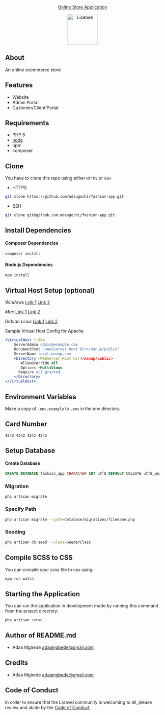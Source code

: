 <p align="center">
    <a href="#" target="_blank">
        Online Store Application
    </a>
</p>

<p align="center">
    <a href="https://laravel.com/docs/8.x/installation">
        <img src="https://raw.githubusercontent.com/laravel/art/master/logo-lockup/5%20SVG/2%20CMYK/1%20Full%20Color/laravel-logolockup-cmyk-red.svg"  width="100" alt="License">
    </a>
</p>

## About
An online ecommerce store

## Features
- Website
- Admin Portal
- Customer/Client Portal

## Requirements
- PHP 8
- [node](https://nodejs.org/)
- npm
- composer

## Clone
You have to clone this repo using either `HTTPS` or `SSH`

- HTTPS
```bash
git clone https://github.com/adaugochi/fashion-app.git
```

- SSH
```bash
git clone git@github.com:adaugochi/fashion-app.git
```

## Install Dependencies
#### Composer Dependencies
```bash
composer install
```

#### Node.js Dependencies
```bash
npm install
```

## Virtual Host Setup (optional)

*Windows*
[Link 1](http://foundationphp.com/tutorials/apache_vhosts.php)
[Link 2](https://www.kristengrote.com/blog/articles/how-to-set-up-virtual-hosts-using-wamp)

*Mac*
[Link 1](http://coolestguidesontheplanet.com/set-virtual-hosts-apache-mac-osx-10-9-mavericks-osx-10-8-mountain-lion/)
[Link 2](http://coolestguidesontheplanet.com/set-virtual-hosts-apache-mac-osx-10-10-yosemite/)

*Debian Linux*
[Link 1](https://www.digitalocean.com/community/tutorials/how-to-set-up-apache-virtual-hosts-on-ubuntu-14-04-lts)
[Link 2](http://www.unixmen.com/setup-apache-virtual-hosts-on-ubuntu-15-04/)

Sample Virtual Host Config for Apache
```apache
<VirtualHost *:80>
    ServerAdmin admin@example.com
    DocumentRoot "<WebServer Root Dir>/manup/public"
    ServerName local.manup.com
    <Directory <WebServer Root Dir>/manup/public>
       AllowOverride all
       Options -MultiViews
      Require all granted
    </Directory>
</VirtualHost>
```

## Environment Variables
Make a copy of `.env.example` to `.env` in the env directory.

## Card Number
```
4242 4242 4242 4242
```

## Setup Database

#### Create Database
```sql
CREATE DATABASE fashion_app CHARACTER SET utf8 DEFAULT COLLATE utf8_unicode_ci;
```

### Migration
```bash
php artisan migrate
```

### Specify Path
```bash
php artisan migrate --path=database/migrations/filename.php
```

### Seeding
```bash
php artisan db:seed --class=SeederClass
```

## Compile SCSS to CSS
You can compile your scss file to css using:

```bash
npm run watch
```

## Starting the Application
You can run the application in development mode by running this command from the project directory:

```bash
php artisan serve
```

## Author of README.md
- Adaa Mgbede <adaamgbede@gmail.com>

## Credits
- Adaa Mgbede <adaamgbede@gmail.com>

## Code of Conduct
In order to ensure that the Laravel community is welcoming to all, please review and
abide by the [Code of Conduct](https://laravel.com/docs/contributions#code-of-conduct).
